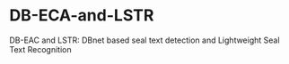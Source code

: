 # DB-ECA-and-LSTR
DB-EAC and LSTR: DBnet based seal text detection and Lightweight Seal Text Recognition
